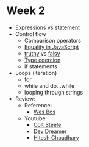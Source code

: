 # Week 2

 - <a href="https://exploringjs.com/impatient-js/ch_syntax.html#statement-vs-expression">Expressions vs statement</a>
 - Control flow
   - Comparison operators
   - <a href= "https://dorey.github.io/JavaScript-Equality-Table/unified/">Equality in JavaScript</a>
   - <a href="https://developer.mozilla.org/en-US/docs/Glossary/Truthy">truthy</a> vs <a href="https://developer.mozilla.org/en-US/docs/Glossary/Falsy">falsy</a>
   - <a href="https://developer.mozilla.org/en-US/docs/Glossary/Type_coercion">Type coercion</a>
   - if statements
  - Loops (iteration)
    - for 
    - while and do...while
    - looping through strings
 - Review: 
    - Reference:
      - <a href="https://wesbos.com/javascript">Wes Bos</a>
    - Youtube:
      - <a href="https://www.youtube.com/watch?v=x2RNw4M6cME">Colt Steele</a>
      - <a href="https://www.youtube.com/playlist?list=PL7TLF4T4Tq2TtNmadzRfxYIB9683uhpbD">Dev Dreamer</a> 
      - <a href="https://www.youtube.com/watch?v=2md4HQNRqJA&list=PLRAV69dS1uWSxUIk5o3vQY2-_VKsOpXLD">Hitesh Choudhary</a>